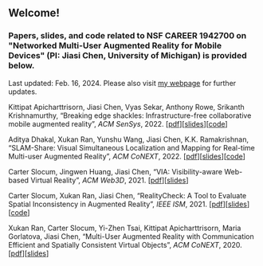 ## Welcome!

### Papers, slides, and code related to NSF CAREER 1942700 on "Networked Multi-User Augmented Reality for Mobile Devices" (PI: Jiasi Chen, University of Michigan) is provided below.

Last updated: Feb. 16, 2024. Please also visit <A HREF="http://jiasi.engin.umich.edu">my webpage</A> for further updates.

<p>Kittipat Apicharttrisorn, Jiasi Chen, Vyas Sekar, Anthony Rowe, Srikanth Krishnamurthy, &#8220;Breaking edge shackles: Infrastructure-free collaborative mobile augmented reality&#8221;,&nbsp;<em>ACM SenSys</em>, 2022. [<a href="https://www.cs.ucr.edu/~jiasi/pub/freeAR-sensys22.pdf">pdf</a>][<a href="https://www.cs.ucr.edu/~jiasi/pub/freeAR-sensys22-slides.pdf">slides</a>][<a href="https://sites.google.com/view/infra-free-ar/home">code</a>]</p>

<p>Aditya Dhakal, Xukan Ran, Yunshu Wang, Jiasi Chen, K.K. Ramakrishnan, &#8220;SLAM-Share: Visual Simultaneous Localization and Mapping for Real-time Multi-user Augmented Reality&#8221;, <em>ACM CoNEXT</em>, 2022. [<a href="https://www.cs.ucr.edu/~jiasi/pub/SLAMShare-conext22.pdf">pdf</a>][<a href="https://jiasi.engin.umich.edu/wp-content/uploads/sites/81/2023/03/SLAMshare-conext22-slides.pdf">slides</a>][<a href="https://github.com/network-lab2/slam-share">code</a>]</p>

<p>Carter Slocum,&nbsp;Jingwen Huang, Jiasi Chen, “VIA: Visibility-aware Web-based Virtual Reality”,&nbsp;<em>ACM Web3D</em>, 2021. [<a href="https://www.cs.ucr.edu/~jiasi/pub/via_webxr21.pdf">pdf</a>][<a href="https://www.cs.ucr.edu/~jiasi/pub/via_webxr21_slides.pdf">slides</a>]</p>

<p>Carter Slocum,&nbsp;Xukan Ran, Jiasi Chen, &#8220;RealityCheck: A Tool to Evaluate Spatial Inconsistency in Augmented Reality&#8221;,&nbsp;<em>IEEE ISM</em>, 2021. [<a href="https://www.cs.ucr.edu/~jiasi/pub/RealityCheck_ism21.pdf">pdf</a>][<a href="https://www.cs.ucr.edu/~jiasi/pub/RealityCheck_ism21_slides.pdf">slides</a>][<a href="https://sites.google.com/view/arrealitycheck/home">code</a>]</p>

<p>Xukan Ran,&nbsp;Carter Slocum,&nbsp;Yi-Zhen Tsai,&nbsp;Kittipat Apicharttrisorn, Maria Gorlatova, Jiasi Chen, &#8220;Multi-User Augmented Reality with Communication Efficient and Spatially Consistent Virtual Objects&#8221;,&nbsp;<em>ACM CoNEXT</em>, 2020. [<a href="https://www.cs.ucr.edu/~jiasi/pub/multiUserAR_conext20.pdf">pdf</a>][<a href="https://www.cs.ucr.edu/~jiasi/pub/multiUserAR_conext20_slides.pdf">slides</a>]</p>


<!--
**multi-user-ar/multi-user-ar** is a ✨ _special_ ✨ repository because its `README.md` (this file) appears on your GitHub profile.

Here are some ideas to get you started:

- 🔭 I’m currently working on ...
- 🌱 I’m currently learning ...
- 👯 I’m looking to collaborate on ...
- 🤔 I’m looking for help with ...
- 💬 Ask me about ...
- 📫 How to reach me: ...
- 😄 Pronouns: ...
- ⚡ Fun fact: ...
-->
